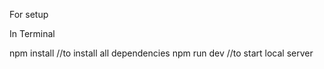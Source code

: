 For setup 

In Terminal

npm install   //to install all dependencies
npm run dev  //to start local server

